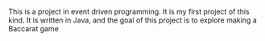 This is a project in event driven programming. It is my first project of this kind. It is written in Java, and the goal of this project is to explore making a Baccarat game
